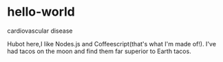 # hello-world

cardiovascular disease

Hubot here,I like Nodes.js and Coffeescript(that's what I'm made of!).
I've had tacos on the moon and find them far superior to Earth tacos.
